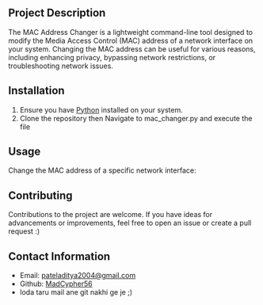 
## Project Description

The MAC Address Changer is a lightweight command-line tool designed to modify the Media Access Control (MAC) address of a network interface on your system. Changing the MAC address can be useful for various reasons, including enhancing privacy, bypassing network restrictions, or troubleshooting network issues.
## Installation

1. Ensure you have [Python](https://www.python.org/) installed on your system.
2. Clone the repository then Navigate to mac_changer.py and execute the file

## Usage

Change the MAC address of a specific network interface:

## Contributing

Contributions to the project are welcome. If you have ideas for advancements or improvements, feel free to open an issue or create a pull request :)

## Contact Information

- Email: [pateladitya2004@gmail.com](mailto:pateladitya2004@gmail.com)
- Github: [MadCypher56](https://github.com/MadCypher56)
- loda taru mail ane git nakhi ge je ;)
